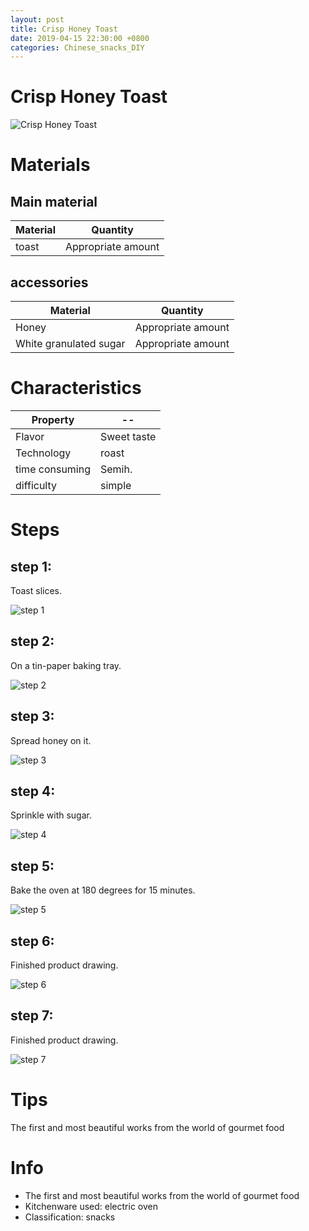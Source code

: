 ```yaml
---
layout: post
title: Crisp Honey Toast
date: 2019-04-15 22:30:00 +0800
categories: Chinese_snacks_DIY
---
```


# Crisp Honey Toast

![Crisp Honey Toast]({{site.baseurl}}/img/402200/402200.jpg)

# Materials


## Main material

Material|Quantity
--|--
toast|Appropriate amount

## accessories

Material|Quantity
--|--
Honey|Appropriate amount
White granulated sugar|Appropriate amount

# Characteristics

Property|--
--|--
Flavor|Sweet taste
Technology|roast
time consuming|Semih.
difficulty|simple

# Steps

## step 1:

Toast slices.

![step 1]({{site.baseurl}}/img/402200/1.jpg)

## step 2:

On a tin-paper baking tray.

![step 2]({{site.baseurl}}/img/402200/2.jpg)

## step 3:

Spread honey on it.

![step 3]({{site.baseurl}}/img/402200/3.jpg)

## step 4:

Sprinkle with sugar.

![step 4]({{site.baseurl}}/img/402200/4.jpg)

## step 5:

Bake the oven at 180 degrees for 15 minutes.

![step 5]({{site.baseurl}}/img/402200/5.jpg)

## step 6:

Finished product drawing.

![step 6]({{site.baseurl}}/img/402200/6.jpg)

## step 7:

Finished product drawing.

![step 7]({{site.baseurl}}/img/402200/7.jpg)

# Tips

The first and most beautiful works from the world of gourmet food

# Info

- The first and most beautiful works from the world of gourmet food
- Kitchenware used: electric oven
- Classification: snacks
